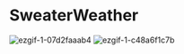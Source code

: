# SweaterWeather

![ezgif-1-07d2faaab4](https://user-images.githubusercontent.com/79411811/178132285-3fbc9004-8433-4819-98b3-50faba81caa0.gif)   ![ezgif-1-c48a6f1c7b](https://user-images.githubusercontent.com/79411811/178132335-41c1f6dc-654e-4403-8154-c85ef00cc352.gif)




